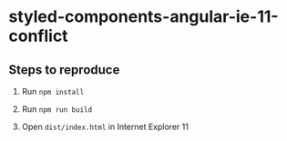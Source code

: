 # styled-components-angular-ie-11-conflict

## Steps to reproduce

1.  Run `npm install`

2.  Run `npm run build`

3.  Open `dist/index.html` in Internet Explorer 11

